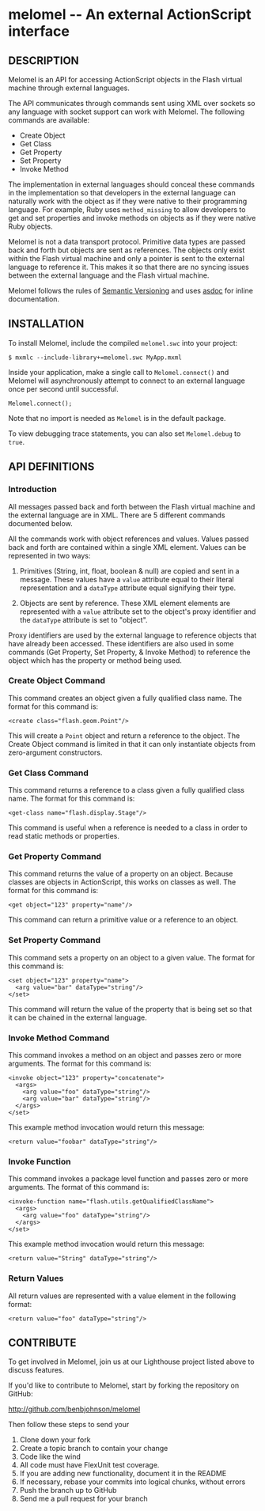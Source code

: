melomel -- An external ActionScript interface
=============================================

## DESCRIPTION

Melomel is an API for accessing ActionScript objects in the Flash virtual
machine through external languages.

The API communicates through commands sent using XML over sockets so any
language with socket support can work with Melomel. The following commands
are available:

* Create Object
* Get Class
* Get Property
* Set Property
* Invoke Method

The implementation in external languages should conceal these commands in the
implementation so that developers in the external language can naturally work
with the object as if they were native to their programming language. For
example, Ruby uses `method_missing` to allow developers to get and set
properties and invoke methods on objects as if they were native Ruby objects.

Melomel is not a data transport protocol. Primitive data types are passed back
and forth but objects are sent as references. The objects only exist within the
Flash virtual machine and only a pointer is sent to the external language to
reference it. This makes it so that there are no syncing issues between the
external language and the Flash virtual machine.

Melomel follows the rules of [Semantic Versioning](http://semver.org/) and uses
[asdoc](http://livedocs.adobe.com/flex/3/html/asdoc_1.html) for inline
documentation.


## INSTALLATION

To install Melomel, include the compiled `melomel.swc` into your project:

	$ mxmlc --include-library+=melomel.swc MyApp.mxml

Inside your application, make a single call to `Melomel.connect()` and Melomel
will asynchronously attempt to connect to an external language once per second
until successful.

	Melomel.connect();

Note that no import is needed as `Melomel` is in the default package.

To view debugging trace statements, you can also set `Melomel.debug` to `true`.


## API DEFINITIONS

### Introduction

All messages passed back and forth between the Flash virtual machine and the
external language are in XML. There are 5 different commands documented below.

All the commands work with object references and values. Values passed back
and forth are contained within a single XML element. Values can be represented
in two ways:

1. Primitives (String, int, float, boolean & null) are copied and sent in a
   message. These values have a `value` attribute equal to their literal
   representation and a `dataType` attribute equal signifying their type.

2. Objects are sent by reference. These XML element elements are represented
   with a `value` attribute set to the object's proxy identifier and the
   `dataType` attribute is set to "object".

Proxy identifiers are used by the external language to reference objects that
have already been accessed. These identifiers are also used in some commands
(Get Property, Set Property, & Invoke Method) to reference the object which
has the property or method being used.

### Create Object Command

This command creates an object given a fully qualified class name. The format
for this command is:

	<create class="flash.geom.Point"/>

This will create a `Point` object and return a reference to the object. The
Create Object command is limited in that it can only instantiate objects from
zero-argument constructors.

### Get Class Command

This command returns a reference to a class given a fully qualified class name.
The format for this command is:

	<get-class name="flash.display.Stage"/>

This command is useful when a reference is needed to a class in order to read
static methods or properties.

### Get Property Command

This command returns the value of a property on an object. Because classes are
objects in ActionScript, this works on classes as well. The format for this
command is:

	<get object="123" property="name"/>

This command can return a primitive value or a reference to an object.

### Set Property Command

This command sets a property on an object to a given value. The format for this
command is:

	<set object="123" property="name">
	  <arg value="bar" dataType="string"/>
	</set>

This command will return the value of the property that is being set so that it
can be chained in the external language.

### Invoke Method Command

This command invokes a method on an object and passes zero or more arguments.
The format for this command is:

	<invoke object="123" property="concatenate">
	  <args>
	    <arg value="foo" dataType="string"/>
	    <arg value="bar" dataType="string"/>
	  </args>
	</set>

This example method invocation would return this message:

	<return value="foobar" dataType="string"/>
	
### Invoke Function

This command invokes a package level function and passes zero or more arguments.
The format of this command is:
	
	<invoke-function name="flash.utils.getQualifiedClassName">
	  <args>
	    <arg value="foo" dataType="string"/>
	  </args>
	</set>

This example method invocation would return this message:

	<return value="String" dataType="string"/>



### Return Values

All return values are represented with a value element in the following format:

	<return value="foo" dataType="string"/>


## CONTRIBUTE

To get involved in Melomel, join us at our Lighthouse project listed above to
discuss features.

If you'd like to contribute to Melomel, start by forking the repository on GitHub:

http://github.com/benbjohnson/melomel

Then follow these steps to send your 

1. Clone down your fork
1. Create a topic branch to contain your change
1. Code like the wind
1. All code must have FlexUnit test coverage.
1. If you are adding new functionality, document it in the README
1. If necessary, rebase your commits into logical chunks, without errors
1. Push the branch up to GitHub
1. Send me a pull request for your branch